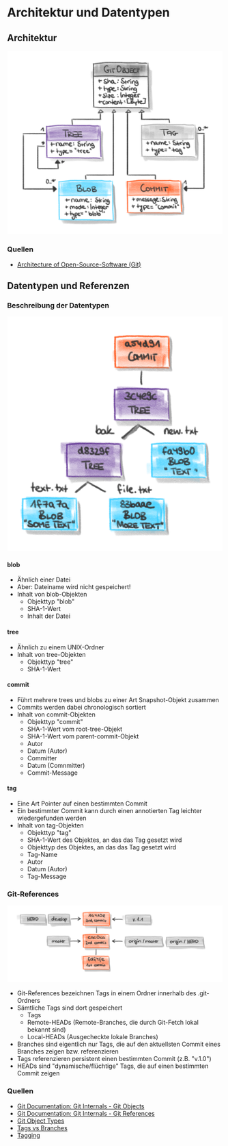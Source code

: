 # Architektur und Datentypen

## Architektur
![Git-Architektur](Git-Architecture.png "Git-Architektur")

### 

### Quellen
* [Architecture of Open-Source-Software (Git)](https://www.aosabook.org/en/git.html)

## Datentypen und Referenzen
### Beschreibung der Datentypen
![Git-Objects](Git-Objects.png "Git-Objects")

#### blob
* Ähnlich einer Datei
* Aber: Dateiname wird nicht gespeichert!
* Inhalt von blob-Objekten
    * Objekttyp "blob"
    * SHA-1-Wert
    * Inhalt der Datei
    
#### tree
* Ähnlich zu einem UNIX-Ordner
* Inhalt von tree-Objekten
    * Objekttyp "tree"
    * SHA-1-Wert
    
#### commit
* Führt mehrere trees und blobs zu einer Art Snapshot-Objekt zusammen
* Commits werden dabei chronologisch sortiert
* Inhalt von commit-Objekten
    * Objekttyp "commit"
    * SHA-1-Wert vom root-tree-Objekt
    * SHA-1-Wert vom parent-commit-Objekt
    * Autor
    * Datum (Autor)
    * Committer
    * Datum (Comnmitter)
    * Commit-Message
    
#### tag
* Eine Art Pointer auf einen bestimmten Commit
* Ein bestimmter Commit kann durch einen annotierten Tag leichter wiedergefunden werden
* Inhalt von tag-Objekten
    * Objekttyp "tag"
    * SHA-1-Wert des Objektes, an das das Tag gesetzt wird
    * Objekttyp des Objektes, an das das Tag gesetzt wird
    * Tag-Name
    * Autor
    * Datum (Autor)
    * Tag-Message
    
### Git-References
![Git-References](Git-References.png "Git-References")

* Git-References bezeichnen Tags in einem Ordner innerhalb des .git-Ordners
* Sämtliche Tags sind dort gespeichert
    * Tags
    * Remote-HEADs (Remote-Branches, die durch Git-Fetch lokal bekannt sind)
    * Local-HEADs (Ausgecheckte lokale Branches)
* Branches sind eigentlich nur Tags, die auf den aktuellsten Commit eines Branches zeigen bzw. referenzieren
* Tags referenzieren persistent einen bestimmten Commit (z.B. "v.1.0")
* HEADs sind "dynamische/flüchtige" Tags, die auf einen bestimmten Commit zeigen 

### Quellen
* [Git Documentation: Git Internals - Git Objects](https://git-scm.com/book/en/v2/Git-Internals-Git-Objects)
* [Git Documentation: Git Internals - Git References](https://git-scm.com/book/en/v2/Git-Internals-Git-References)
* [Git Object Types](https://matthew-brett.github.io/curious-git/git_object_types.html)
* [Tags vs Branches](https://en.wikibooks.org/wiki/Git/Advanced)
* [Tagging](https://git-scm.com/book/en/v2/Git-Basics-Tagging)
